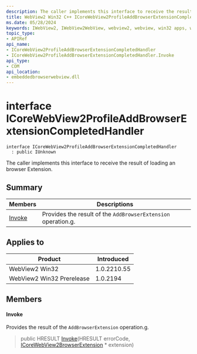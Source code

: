 ```yaml
---
description: The caller implements this interface to receive the result of loading an browser Extension.
title: WebView2 Win32 C++ ICoreWebView2ProfileAddBrowserExtensionCompletedHandler
ms.date: 05/28/2024
keywords: IWebView2, IWebView2WebView, webview2, webview, win32 apps, win32, edge, ICoreWebView2, ICoreWebView2Controller, browser control, edge html, ICoreWebView2ProfileAddBrowserExtensionCompletedHandler
topic_type: 
- APIRef
api_name:
- ICoreWebView2ProfileAddBrowserExtensionCompletedHandler
- ICoreWebView2ProfileAddBrowserExtensionCompletedHandler.Invoke
api_type:
- COM
api_location:
- embeddedbrowserwebview.dll
---
```


# interface ICoreWebView2ProfileAddBrowserExtensionCompletedHandler

```
interface ICoreWebView2ProfileAddBrowserExtensionCompletedHandler
  : public IUnknown
```

The caller implements this interface to receive the result of loading an browser Extension.

## Summary

 Members                        | Descriptions
--------------------------------|---------------------------------------------
[Invoke](#invoke) | Provides the result of the `AddBrowserExtension` operation.g.

## Applies to

Product                         | Introduced
--------------------------------|---------------------------------------------
WebView2 Win32            |    1.0.2210.55
WebView2 Win32 Prerelease |    1.0.2194

## Members

#### Invoke

Provides the result of the `AddBrowserExtension` operation.g.

> public HRESULT [Invoke](#invoke)(HRESULT errorCode, [ICoreWebView2BrowserExtension](icorewebview2browserextension.md#icorewebview2browserextension) * extension)

